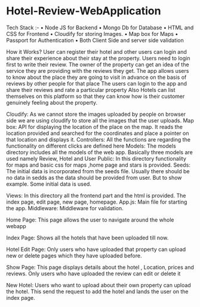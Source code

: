 # Hotel-Review-WebApplication

Tech Stack :-
•	Node JS for Backend
•	Mongo Db for Database
•	HTML and CSS for Frontend
•	Cloudify for storing Images.
•	Map box for Maps
•	Passport for Authentication
•	Both Client Side and server side validation

How it Works?
User can register their hotel and other users can login and share their experience about their stay at the property. Users need to login first to write their review. The owner of the property can get an idea of the service they are providing with the reviews they get.
The app allows users to know about the place they are going to visit in advance on the basis of reviews by other people for that place
The users can login to the app and share their reviews  and rate a particular property
Also Hotels can list themselves on this platform so that they can know how is their customer genuinely feeling about the property.

Cloudify:
As we cannot store the images uploaded by people on browser side we are using cloudify to store all the images that the user uploads. 
Map box: 
API for displaying the location of the place on the map. It reads the location provided and searched for the coordinates and place a pointer on that location and displays it.
Controllers:
All the functions are regarding the functionality on different clicks are defined here
Models:
The models directory includes all the models of the web app. Basically three models are used namely Review, Hotel and User
Public:
In this directory functionality for maps and basic css for maps ,home page and stars is provided.
Seeds: The initial data is incorporated from the seeds file. Usually there should be no data in sedds as the data should be provided from user. But to show example. Some initial data is used.

Views: In this directory all the frontend part and the html is provided. The index page, edit page, new page, homepage.
App.js:  Main file for starting the app.
Middleware: Middleware for validation.
 
Home Page: This page allows the user to navigate around the whole webapp


 
Index Page: Shows all the hotels that have been uploaded till now.

 
Hotel Edit Page:
Only users who have uploaded that property can upload new or delete pages which they have uploaded before.

 
Show Page: This page displays details about the hotel , Location, prices and reviews. Only users who have uploaded the review can edit or delete it

 
New Hotel: Users who want to upload about their own property can upload the hotel. This send the request to add the hotel and lands the user on the index page.



 

